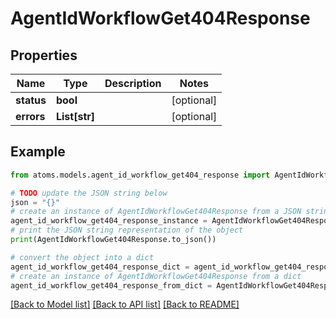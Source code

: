 # AgentIdWorkflowGet404Response


## Properties

Name | Type | Description | Notes
------------ | ------------- | ------------- | -------------
**status** | **bool** |  | [optional] 
**errors** | **List[str]** |  | [optional] 

## Example

```python
from atoms.models.agent_id_workflow_get404_response import AgentIdWorkflowGet404Response

# TODO update the JSON string below
json = "{}"
# create an instance of AgentIdWorkflowGet404Response from a JSON string
agent_id_workflow_get404_response_instance = AgentIdWorkflowGet404Response.from_json(json)
# print the JSON string representation of the object
print(AgentIdWorkflowGet404Response.to_json())

# convert the object into a dict
agent_id_workflow_get404_response_dict = agent_id_workflow_get404_response_instance.to_dict()
# create an instance of AgentIdWorkflowGet404Response from a dict
agent_id_workflow_get404_response_from_dict = AgentIdWorkflowGet404Response.from_dict(agent_id_workflow_get404_response_dict)
```
[[Back to Model list]](../README.md#documentation-for-models) [[Back to API list]](../README.md#documentation-for-api-endpoints) [[Back to README]](../README.md)


